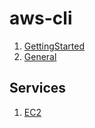 aws-cli
=========

1. [GettingStarted](GettingStarted.md)
1. [General](General.md)

Services
----------

1. [EC2](EC2/README.md)

